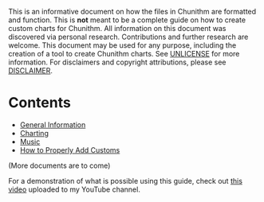 This is an informative document on how the files in Chunithm are formatted and function. This is **not** meant to be a complete guide on how to create custom charts for Chunithm. All information on this document was discovered via personal research. Contributions and further research are welcome. This document may be used for any purpose, including the creation of a tool to create Chunithm charts. See [UNLICENSE](https://github.com/Suprnova123/Chunithm-Research/blob/main/UNLICENSE) for more information. For disclaimers and copyright attributions, please see [DISCLAIMER](https://github.com/Suprnova123/Chunithm-Research/blob/main/DISCLAIMER).

# Contents

* [General Information](https://github.com/Suprnova123/Chunithm-Research/blob/main/General.md)
* [Charting](https://github.com/Suprnova123/Chunithm-Research/blob/main/Charting.md)
* [Music](https://github.com/Suprnova123/Chunithm-Research/blob/main/Music.md)
* [How to Properly Add Customs](https://github.com/Suprnova123/Chunithm-Research/blob/main/Customs.md)

(More documents are to come)

For a demonstration of what is possible using this guide, check out [this video](https://www.youtube.com/watch?v=9vmvH7aN3fQ) uploaded to my YouTube channel.
